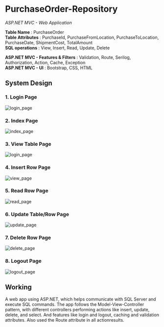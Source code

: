 # PurchaseOrder-Repository
 *ASP.NET MVC - Web Application*

**Table Name** : PurchaseOrder <br>
**Table Attributes** : PurchaseId, PurchaseFromLocation, PurchaseToLocation, PurchaseDate, ShipmentCost, TotalAmount <br>
**SQL operations** : View, Insert, Read, Update, Delete <br>

**ASP.NET MVC - Features & Filters** : Validation, Route, Serilog, Authorization, Action, Cache, Exception <br>
**ASP.NET MVC - UI** : Bootstrap, CSS, HTML <br>

## System Design
### **1. Login Page** <br>
   ![login_page](/assets/images/login_page.png) <br>
   
### **2. Index Page** <br>
   ![index_page](/assets/images/index_page.png) <br>
   
### **3. View Table Page** <br>
   ![login_page](/assets/images/view_page.png) <br>
   
### **4. Insert Row Page** <br>
   ![view_page](/assets/images/create_page.png) <br>
   
### **5. Read Row Page** <br>
   ![read_page](/assets/images/read_page.png) <br>
   
### **6. Update Table/Row Page** <br>
   ![update_page](/assets/images/update_page.png) <br>
   
### **7. Delete Row Page**<br>
   ![delete_page](/assets/images/delete_page.png) <br>
   
### **8. Logout Page** <br>
   ![logout_page](/assets/images/logout_page.png) <br>
 
## Working <br>
A web app using ASP.NET, which helps communicate with SQL Server and execute SQL commands. 
The app follows the Model-View-Controller pattern, with different controllers performing actions like insert, update, delete, and select.
And features like login and logout, caching and validation attributes. Also used the Route attribute in all actionresults.
